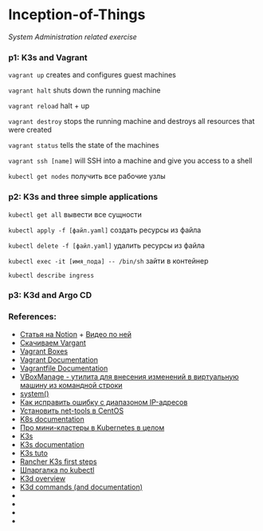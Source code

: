 # Inception-of-Things
_System Administration related exercise_

###
### p1: K3s and Vagrant
`vagrant up` creates and configures guest machines

`vagrant halt` shuts down the running machine

`vagrant reload`  halt + up

`vagrant destroy` stops the running machine and destroys all resources that were created

`vagrant status` tells the state of the machines

`vagrant ssh [name]` will SSH into a machine and give you access to a shell

`kubectl get nodes` получить все рабочие узлы

###
### p2: K3s and three simple applications

`kubectl get all` вывести все сущности

`kubectl apply -f [файл.yaml]` создать ресурсы из файла

`kubectl delete -f [файл.yaml]` удалить ресурсы из файла

`kubectl exec -it [имя_пода] -- /bin/sh` зайти в контейнер

`kubectl describe ingress`

###
### p3: K3d and Argo CD

###
### References:

- [Cтатья на Notion](https://zigzag-talon-29c.notion.site/Vagrant-a569198bd62e462daa9fd1dc09db0d97) + [Видео по ней](https://www.youtube.com/watch?v=0HVukklzCQg)
- [Скачиваем Vargant](https://www.vagrantup.com/downloads)
- [Vagrant Boxes](https://app.vagrantup.com/boxes/search)
- [Vagrant Documentation](https://www.vagrantup.com/docs)
- [Vagrantfile Documentation](vagrantup.com/docs/vagrantfile)
- [VBoxManage - утилита для внесения изменений в виртуальную машину из командной строки](https://docs.oracle.com/en/virtualization/virtualbox/6.0/user/vboxmanage-modifyvm.html)
- [system()](https://ruby-doc.org/core-2.2.2/Kernel.html#method-i-system)
- [Как исправить ошибку с диапазоном IP-адресов](https://www.virtualbox.org/manual/ch06.html#network_hostonly)
- [Установить net-tools в CentOS](https://www.itzgeek.com/how-tos/linux/centos-how-tos/ifconfig-command-not-found-on-centos-8-rhel-8-quick-fix.html)
- [K8s documentation](https://kubernetes.io/ru/docs/home/)
- [Про мини-кластеры в Kubernetes в целом](https://habr.com/ru/company/flant/blog/572188/)
- [K3s](https://k3s.io/)
- [K3s documentation](https://rancher.com/docs/k3s/latest/en/)
- [K3s tuto](https://www.youtube.com/watch?v=1hwGdey7iUU)
- [Rancher K3s first steps](https://gitlab.com/cloud-versity/rancher-k3s-first-steps)
- [Шпаргалка по kubectl](https://kubernetes.io/ru/docs/reference/kubectl/cheatsheet/)
- [K3d overview](https://k3d.io/v5.4.2/)
- [K3d commands (and documentation)](https://k3d.io/v5.0.0/usage/commands/k3d/)
- []()
- []()
- []()
- []()


